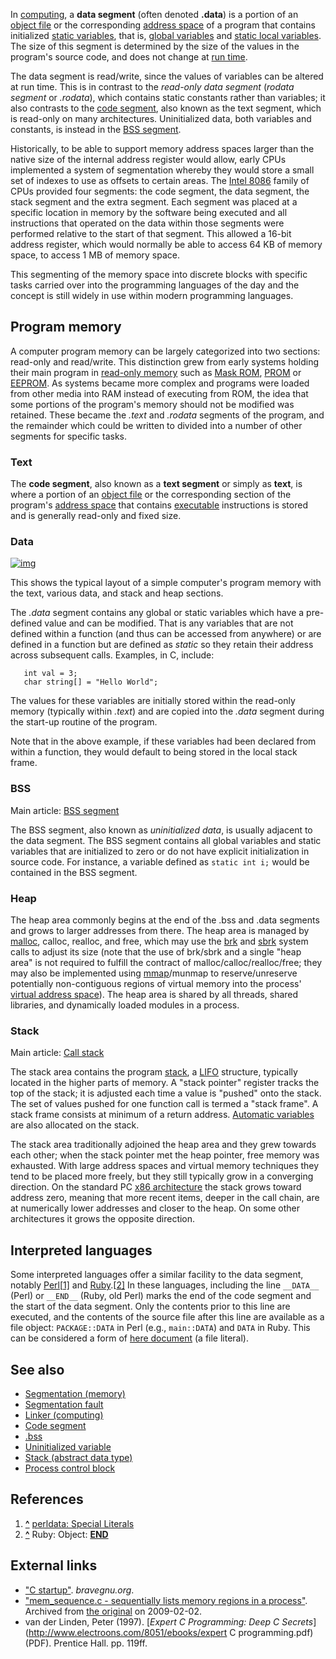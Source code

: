 In [computing](https://en.wikipedia.org/wiki/Computing), a **data segment** (often denoted **.data**) is a portion of an [object file](https://en.wikipedia.org/wiki/Object_file) or the corresponding [address space](https://en.wikipedia.org/wiki/Address_space) of a program that contains initialized [static variables](https://en.wikipedia.org/wiki/Static_variable), that is, [global variables](https://en.wikipedia.org/wiki/Global_variable) and [static local variables](https://en.wikipedia.org/wiki/Static_local_variable). The size of this segment is determined by the size of the values in the program's source code, and does not change at [run time](<https://en.wikipedia.org/wiki/Run_time_(program_lifecycle_phase)>).

The data segment is read/write, since the values of variables can be altered at run time. This is in contrast to the _read-only data segment_ (_rodata segment_ or _.rodata_), which contains static constants rather than variables; it also contrasts to the [code segment](https://en.wikipedia.org/wiki/Code_segment), also known as the text segment, which is read-only on many architectures. Uninitialized data, both variables and constants, is instead in the [BSS segment](https://en.wikipedia.org/wiki/BSS_segment).

Historically, to be able to support memory address spaces larger than the native size of the internal address register would allow, early CPUs implemented a system of segmentation whereby they would store a small set of indexes to use as offsets to certain areas. The [Intel 8086](https://en.wikipedia.org/wiki/Intel_8086) family of CPUs provided four segments: the code segment, the data segment, the stack segment and the extra segment. Each segment was placed at a specific location in memory by the software being executed and all instructions that operated on the data within those segments were performed relative to the start of that segment. This allowed a 16-bit address register, which would normally be able to access 64 KB of memory space, to access 1 MB of memory space.

This segmenting of the memory space into discrete blocks with specific tasks carried over into the programming languages of the day and the concept is still widely in use within modern programming languages.

## Program memory

A computer program memory can be largely categorized into two sections: read-only and read/write. This distinction grew from early systems holding their main program in [read-only memory](https://en.wikipedia.org/wiki/Read-only_memory) such as [Mask ROM](https://en.wikipedia.org/wiki/Mask_ROM), [PROM](https://en.wikipedia.org/wiki/Programmable_read-only_memory) or [EEPROM](https://en.wikipedia.org/wiki/EEPROM). As systems became more complex and programs were loaded from other media into RAM instead of executing from ROM, the idea that some portions of the program's memory should not be modified was retained. These became the _.text_ and _.rodata_ segments of the program, and the remainder which could be written to divided into a number of other segments for specific tasks.

### Text

The **code segment**, also known as a **text segment** or simply as **text**, is where a portion of an [object file](https://en.wikipedia.org/wiki/Object_file) or the corresponding section of the program's [address space](https://en.wikipedia.org/wiki/Address_space) that contains [executable](https://en.wikipedia.org/wiki/Executable) instructions is stored and is generally read-only and fixed size.

### Data

[![img](https://upload.wikimedia.org/wikipedia/commons/thumb/5/50/Program_memory_layout.pdf/page1-149px-Program_memory_layout.pdf.jpg)](https://en.wikipedia.org/wiki/File:Program_memory_layout.pdf)

This shows the typical layout of a simple computer's program memory with the text, various data, and stack and heap sections.

The _.data_ segment contains any global or static variables which have a pre-defined value and can be modified. That is any variables that are not defined within a function (and thus can be accessed from anywhere) or are defined in a function but are defined as _static_ so they retain their address across subsequent calls. Examples, in C, include:

```
   int val = 3;
   char string[] = "Hello World";
```

The values for these variables are initially stored within the read-only memory (typically within _.text_) and are copied into the _.data_ segment during the start-up routine of the program.

Note that in the above example, if these variables had been declared from within a function, they would default to being stored in the local stack frame.

### BSS

Main article: [BSS segment](https://en.wikipedia.org/wiki/BSS_segment)

The BSS segment, also known as _uninitialized data_, is usually adjacent to the data segment. The BSS segment contains all global variables and static variables that are initialized to zero or do not have explicit initialization in source code. For instance, a variable defined as `static int i;` would be contained in the BSS segment.

### Heap

The heap area commonly begins at the end of the .bss and .data segments and grows to larger addresses from there. The heap area is managed by [malloc](https://en.wikipedia.org/wiki/Malloc), calloc, realloc, and free, which may use the [brk](https://en.wikipedia.org/wiki/Sbrk) and [sbrk](https://en.wikipedia.org/wiki/Sbrk) system calls to adjust its size (note that the use of brk/sbrk and a single "heap area" is not required to fulfill the contract of malloc/calloc/realloc/free; they may also be implemented using [mmap](https://en.wikipedia.org/wiki/Mmap)/munmap to reserve/unreserve potentially non-contiguous regions of virtual memory into the process' [virtual address space](https://en.wikipedia.org/wiki/Virtual_address_space)). The heap area is shared by all threads, shared libraries, and dynamically loaded modules in a process.

### Stack

Main article: [Call stack](https://en.wikipedia.org/wiki/Call_stack)

The stack area contains the program [stack](<https://en.wikipedia.org/wiki/Stack_(data_structure)>), a [LIFO](<https://en.wikipedia.org/wiki/LIFO_(computing)>) structure, typically located in the higher parts of memory. A "stack pointer" register tracks the top of the stack; it is adjusted each time a value is "pushed" onto the stack. The set of values pushed for one function call is termed a "stack frame". A stack frame consists at minimum of a return address. [Automatic variables](https://en.wikipedia.org/wiki/Automatic_variable) are also allocated on the stack.

The stack area traditionally adjoined the heap area and they grew towards each other; when the stack pointer met the heap pointer, free memory was exhausted. With large address spaces and virtual memory techniques they tend to be placed more freely, but they still typically grow in a converging direction. On the standard PC [x86 architecture](https://en.wikipedia.org/wiki/X86_architecture) the stack grows toward address zero, meaning that more recent items, deeper in the call chain, are at numerically lower addresses and closer to the heap. On some other architectures it grows the opposite direction.

## Interpreted languages

Some interpreted languages offer a similar facility to the data segment, notably [Perl](https://en.wikipedia.org/wiki/Perl)[[1\]](https://en.wikipedia.org/wiki/Data_segment#cite_note-1) and [Ruby](<https://en.wikipedia.org/wiki/Ruby_(programming_language)>).[[2\]](https://en.wikipedia.org/wiki/Data_segment#cite_note-2) In these languages, including the line `__DATA__` (Perl) or `__END__` (Ruby, old Perl) marks the end of the code segment and the start of the data segment. Only the contents prior to this line are executed, and the contents of the source file after this line are available as a file object: `PACKAGE::DATA` in Perl (e.g., `main::DATA`) and `DATA` in Ruby. This can be considered a form of [here document](https://en.wikipedia.org/wiki/Here_document) (a file literal).

## See also

- [Segmentation (memory)](<https://en.wikipedia.org/wiki/Segmentation_(memory)>)
- [Segmentation fault](https://en.wikipedia.org/wiki/Segmentation_fault)
- [Linker (computing)](<https://en.wikipedia.org/wiki/Linker_(computing)>)
- [Code segment](https://en.wikipedia.org/wiki/Code_segment)
- [.bss](https://en.wikipedia.org/wiki/.bss)
- [Uninitialized variable](https://en.wikipedia.org/wiki/Uninitialized_variable)
- [Stack (abstract data type)](<https://en.wikipedia.org/wiki/Stack_(abstract_data_type)>)
- [Process control block](https://en.wikipedia.org/wiki/Process_control_block)

## References

1. **[^](https://en.wikipedia.org/wiki/Data_segment#cite_ref-1)** [perldata: Special Literals](http://perldoc.perl.org/perldata.html#Special-Literals)
2. **[^](https://en.wikipedia.org/wiki/Data_segment#cite_ref-2)** Ruby: Object: [**END**](http://ruby-doc.org/docs/keywords/1.9/Object.html#method-i-__END__)

## External links

- ["C startup"](http://www.bravegnu.org/gnu-eprog/c-startup.html). _bravegnu.org_.
- ["mem_sequence.c - sequentially lists memory regions in a process"](https://web.archive.org/web/20090202113414/http://blog.ooz.ie/2008/09/0x03-notes-on-assembly-memory-from.html). Archived from [the original](http://blog.ooz.ie/2008/09/0x03-notes-on-assembly-memory-from.html) on 2009-02-02.
- van der Linden, Peter (1997). [*Expert C Programming: Deep C Secrets*](http://www.electroons.com/8051/ebooks/expert C programming.pdf) (PDF). Prentice Hall. pp. 119ff.
